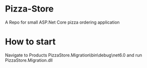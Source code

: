 # Pizza-Store

A Repo for small ASP.Net Core pizza ordering application

# How to start
Navigate to Products PizzaStore.Migration\bin\debug\net6.0 and run PizzaStore.Migration.dll
